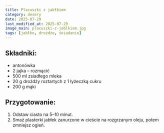 ```yaml
---
title: Placuszki z jabłkiem
category: desery
date: 2025-07-29
last_modified_at: 2025-07-29
image_main: placuszki-z-jablkiem.jpg
tags: [jabłko, drożdże, śniadanie]
---
```


## Składniki:
- antonówka
- 2 jajka – rozmącić
- 500 ml zsiadłego mleka 
- 20 g drożdży roztartych z 1 łyżeczką cukru
- 200 g mąki

## Przygotowanie:
1. Odstaw ciasto na 5–10 minut.
2. Smaż plasterki jabłek zanurzone w cieście na rozgrzanym oleju, potem zmniejsz ogień.
